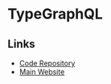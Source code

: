 # TypeGraphQL

## Links

- [Code Repository](https://github.com/MichalLytek/type-graphql)
- [Main Website](https://typegraphql.com/)
